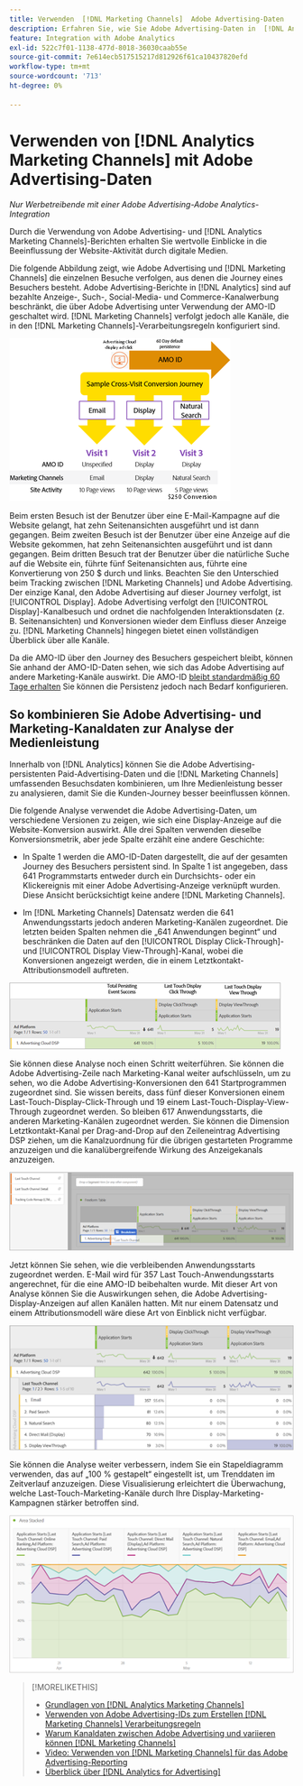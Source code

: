 ```yaml
---
title: Verwenden  [!DNL Marketing Channels]  Adobe Advertising-Daten
description: Erfahren Sie, wie Sie Adobe Advertising-Daten in  [!DNL Analytics Marketing Channels].
feature: Integration with Adobe Analytics
exl-id: 522c7f01-1138-477d-8018-36030caab55e
source-git-commit: 7e614ecb517515217d812926f61ca10437820efd
workflow-type: tm+mt
source-wordcount: '713'
ht-degree: 0%

---
```


# Verwenden von [!DNL Analytics Marketing Channels] mit Adobe Advertising-Daten

*Nur Werbetreibende mit einer Adobe Advertising-Adobe Analytics-Integration*

Durch die Verwendung von Adobe Advertising- und [!DNL Analytics Marketing Channels]-Berichten erhalten Sie wertvolle Einblicke in die Beeinflussung der Website-Aktivität durch digitale Medien.

<!-- from video: By using Marketing Channels with your Adobe Advertising data, you can get a more holistic view of how your advertising efforts are affecting site behavior. In particular, you can see the value of your view-through and click-through data, and how your advertising assists or is assisted by other channels. -->

Die folgende Abbildung zeigt, wie Adobe Advertising und [!DNL Marketing Channels] die einzelnen Besuche verfolgen, aus denen die Journey eines Besuchers besteht. Adobe Advertising-Berichte in [!DNL Analytics] sind auf bezahlte Anzeige-, Such-, Social-Media- und Commerce-Kanalwerbung beschränkt, die über Adobe Advertising unter Verwendung der AMO-ID geschaltet wird. [!DNL Marketing Channels] verfolgt jedoch alle Kanäle, die in den [!DNL Marketing Channels]-Verarbeitungsregeln konfiguriert sind.

![Wie Adobe Advertising und [!DNL Marketing Channels] die einzelnen Besuche auf der Journey eines Besuchers verfolgen](/help/integrations/assets/a4adc-mc-sample-journey2.png)

Beim ersten Besuch ist der Benutzer über eine E-Mail-Kampagne auf die Website gelangt, hat zehn Seitenansichten ausgeführt und ist dann gegangen. Beim zweiten Besuch ist der Benutzer über eine Anzeige auf die Website gekommen, hat zehn Seitenansichten ausgeführt und ist dann gegangen. Beim dritten Besuch trat der Benutzer über die natürliche Suche auf die Website ein, führte fünf Seitenansichten aus, führte eine Konvertierung von 250 $ durch und links. Beachten Sie den Unterschied beim Tracking zwischen [!DNL Marketing Channels] und Adobe Advertising. Der einzige Kanal, den Adobe Advertising auf dieser Journey verfolgt, ist [!UICONTROL Display]. Adobe Advertising verfolgt den [!UICONTROL Display]-Kanalbesuch und ordnet die nachfolgenden Interaktionsdaten (z. B. Seitenansichten) und Konversionen wieder dem Einfluss dieser Anzeige zu. [!DNL Marketing Channels] hingegen bietet einen vollständigen Überblick über alle Kanäle.

Da die AMO-ID über den Journey des Besuchers gespeichert bleibt, können Sie anhand der AMO-ID-Daten sehen, wie sich das Adobe Advertising auf andere Marketing-Kanäle auswirkt. Die AMO-ID [bleibt standardmäßig 60 Tage erhalten](/help/integrations/analytics/overview.md) Sie können die Persistenz jedoch nach Bedarf konfigurieren.

## So kombinieren Sie Adobe Advertising- und Marketing-Kanaldaten zur Analyse der Medienleistung

Innerhalb von [!DNL Analytics] können Sie die Adobe Advertising-persistenten Paid-Advertising-Daten und die [!DNL Marketing Channels] umfassenden Besuchsdaten kombinieren, um Ihre Medienleistung besser zu analysieren, damit Sie die Kunden-Journey besser beeinflussen können.

Die folgende Analyse verwendet die Adobe Advertising-Daten, um verschiedene Versionen zu zeigen, wie sich eine Display-Anzeige auf die Website-Konversion auswirkt. Alle drei Spalten verwenden dieselbe Konversionsmetrik, aber jede Spalte erzählt eine andere Geschichte:

* In Spalte 1 werden die AMO-ID-Daten dargestellt, die auf der gesamten Journey des Besuchers persistent sind. In Spalte 1 ist angegeben, dass 641 Programmstarts entweder durch ein Durchsichts- oder ein Klickereignis mit einer Adobe Advertising-Anzeige verknüpft wurden. Diese Ansicht berücksichtigt keine andere [!DNL Marketing Channels].

* Im [!DNL Marketing Channels] Datensatz werden die 641 Anwendungsstarts jedoch anderen Marketing-Kanälen zugeordnet. Die letzten beiden Spalten nehmen die „641 Anwendungen beginnt“ und beschränken die Daten auf den [!UICONTROL Display Click-Through]- und [!UICONTROL Display View-Through]-Kanal, wobei die Konversionen angezeigt werden, die in einem Letztkontakt-Attributionsmodell auftreten.

![Beispiel dafür, wie sich eine Display-Anzeige auf die Website-Konversion auswirkt](/help/integrations/assets/a4adc-mc-display-impact.png)

Sie können diese Analyse noch einen Schritt weiterführen. Sie können die Adobe Advertising-Zeile nach Marketing-Kanal weiter aufschlüsseln, um zu sehen, wo die Adobe Advertising-Konversionen den 641 Startprogrammen zugeordnet sind. Sie wissen bereits, dass fünf dieser Konversionen einem Last-Touch-Display-Click-Through und 19 einem Last-Touch-Display-View-Through zugeordnet werden. So bleiben 617 Anwendungsstarts, die anderen Marketing-Kanälen zugeordnet werden. Sie können die Dimension Letztkontakt-Kanal per Drag-and-Drop auf den Zeileneintrag Advertising DSP ziehen, um die Kanalzuordnung für die übrigen gestarteten Programme anzuzeigen und die kanalübergreifende Wirkung des Anzeigekanals anzuzeigen.

![Hinzufügen der Dimension Letztkontakt-Kanal](/help/integrations/assets/a4adc-mc-display-impact-ltc.png)

Jetzt können Sie sehen, wie die verbleibenden Anwendungsstarts zugeordnet werden. E-Mail wird für 357 Last Touch-Anwendungsstarts angerechnet, für die eine AMO-ID beibehalten wurde. Mit dieser Art von Analyse können Sie die Auswirkungen sehen, die Adobe Advertising-Display-Anzeigen auf allen Kanälen hatten. Mit nur einem Datensatz und einem Attributionsmodell wäre diese Art von Einblick nicht verfügbar.

![Beispiel für die kanalübergreifende Auswirkung der Anzeigekanäle](/help/integrations/assets/a4adc-mc-display-impact-x-channel.png)

Sie können die Analyse weiter verbessern, indem Sie ein Stapeldiagramm verwenden, das auf „100 % gestapelt“ eingestellt ist, um Trenddaten im Zeitverlauf anzuzeigen. Diese Visualisierung erleichtert die Überwachung, welche Last-Touch-Marketing-Kanäle durch Ihre Display-Marketing-Kampagnen stärker betroffen sind.

![Beispiel für die trendmäßige kanalübergreifende Wirkung der Anzeigekanäle](/help/integrations/assets/a4adc-mc-display-impact-x-channel-trend.png)

>[!MORELIKETHIS]
>
>* [Grundlagen von [!DNL Analytics Marketing Channels]](mc-overview.md)
>* [Verwenden von Adobe Advertising-IDs zum Erstellen  [!DNL Marketing Channels]  Verarbeitungsregeln](mc-ids.md)
>* [Warum Kanaldaten zwischen Adobe Advertising und variieren können [!DNL Marketing Channels]](mc-data-variances.md)
>* [Video: Verwenden von  [!DNL Marketing Channels]  für das Adobe Advertising-Reporting](https://experienceleague.adobe.com/docs/advertising-learn/tutorials/analytics/analytics-reporting-a4adc.html?lang=de)
>* [Überblick über [!DNL Analytics for Advertising]](/help/integrations/analytics/overview.md)
